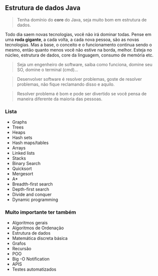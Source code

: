 ## Estrutura de dados Java

> Tenha domínio do **core** do Java, seja muito bom em estrutura de dados.

Todo dia saem novas tecnologias, você não irá dominar todas. Pense em uma **roda gigante**, a cada volta, a cada nova pessoa, são as novas tecnologias.
Mas a base, o conceito e o funcionamento continua sendo o mesmo, então quanto menos você não estive na borda, melhor. Esteja no núcleo, estrutura de dados, core
da linguagem, consumo de memória etc. 

> Seja um engenheiro de software, saiba como funciona, domine seu SO, domine o terminal (cmd)...

> Desenvolver software é resolver problemas, goste de resolver problemas, não fique reclamando disso e aquilo. 

> Resolver problema é bom e pode ser divertido se você pensa de maneira diferente da maioria das pessoas.

### Lista

* Graphs
* Trees
* Heaps
* Hash sets
* Hash maps/tables
* Arrays
* Linked lists
* Stacks
* Binary Search
* Quicksort
* Mergesort
* A*
* Breadth-first search
* Depth-first search 
* Divide and conquer
* Dynamic programming

### Muito importante ter também

* Algoritmos gerais
* Algoritmos de Ordenação
* Estrutura de dados
* Matemática discreta básica
* Grafos
* Recursão
* POO
* Big -O Notification
* APIS
* Testes automatizados
